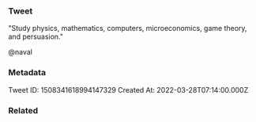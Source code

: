 ### Tweet
"Study physics, mathematics, computers, microeconomics, game theory, and persuasion."

@naval

### Metadata
Tweet ID: 1508341618994147329
Created At: 2022-03-28T07:14:00.000Z

### Related

